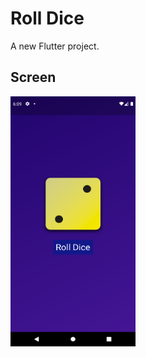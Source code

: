 # Roll Dice

A new Flutter project.

## Screen
<p float="left">
<img src="assets/images/SS.png" width="200" height="400">
<p>
